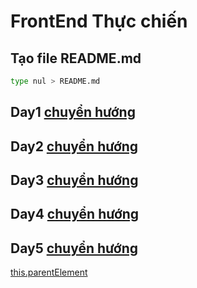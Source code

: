# FrontEnd Thực chiến

## Tạo file README.md 

```bash
type nul > README.md
```

## Day1 [chuyển hướng](https://lamtienduong.github.io/FrontEndThucChien/Day1/index.html)

## Day2 [chuyển hướng](https://lamtienduong.github.io/FrontEndThucChien/Day2/index.html)

## Day3 [chuyển hướng](https://lamtienduong.github.io/FrontEndThucChien/Day3/index.html)

## Day4 [chuyển hướng](https://lamtienduong.github.io/FrontEndThucChien/Day4/index.html)

## Day5 [chuyển hướng](https://lamtienduong.github.io/FrontEndThucChien/Day5/index.html)

[this.parentElement](https://github.com/LamTienDuong/FrontEndThucChien/tree/main/Day5)
